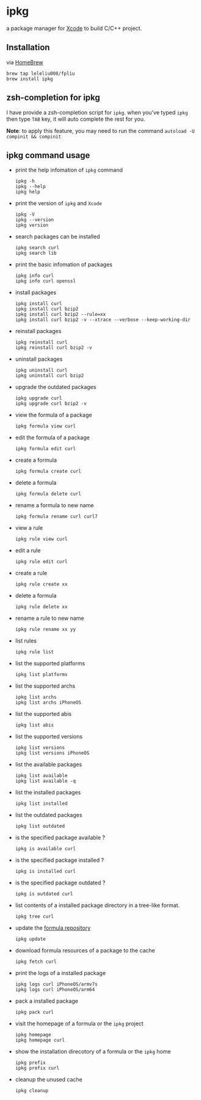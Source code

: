 # ipkg
a package manager for [Xcode](https://developer.apple.com/xcode) to build C/C++ project.

## Installation

via [HomeBrew](http://blog.fpliu.com/it/os/macOS/software/HomeBrew)

```
brew tap leleliu008/fpliu
brew install ipkg
```

## zsh-completion for ipkg
I have provide a zsh-completion script for `ipkg`. when you've typed `ipkg` then type `TAB` key, it will auto complete the rest for you.

**Note**: to apply this feature, you may need to run the command `autoload -U compinit && compinit`

## ipkg command usage
*   print the help infomation of `ipkg` command
        
        ipkg -h
        ipkg --help
        ipkg help
        
*   print the version of `ipkg` and `Xcode`
        
        ipkg -V
        ipkg --version
        ipkg version
        
*   search packages can be installed
        
        ipkg search curl
        ipkg search lib
        
*   print the basic infomation of packages
        
        ipkg info curl
        ipkg info curl openssl
        
*   install packages
        
        ipkg install curl
        ipkg install curl bzip2
        ipkg install curl bzip2 --rule=xx
        ipkg install curl bzip2 -v --xtrace --verbose --keep-working-dir
        
*   reinstall packages
        
        ipkg reinstall curl
        ipkg reinstall curl bzip2 -v
        
*   uninstall packages
        
        ipkg uninstall curl
        ipkg uninstall curl bzip2
        
*   upgrade the outdated packages
        
        ipkg upgrade curl
        ipkg upgrade curl bzip2 -v
        
*   view the formula of a package

        ipkg formula view curl
        
*   edit the formula of a package

        ipkg formula edit curl
        
*   create a formula

        ipkg formula create curl
        
*   delete a formula

        ipkg formula delete curl
        
*   rename a formula to new name

        ipkg formula rename curl curl7
        
*   view a rule

        ipkg rule view curl
        
*   edit a rule

        ipkg rule edit curl
        
*   create a rule

        ipkg rule create xx
        
*   delete a formula

        ipkg rule delete xx
        
*   rename a rule to new name

        ipkg rule rename xx yy
        
*   list rules
        
        ipkg rule list
         
*   list the supported platforms
        
        ipkg list platforms
        
*   list the supported archs

        ipkg list archs
        ipkg list archs iPhoneOS
        
*   list the supported abis

        ipkg list abis
        
*   list the supported versions

        ipkg list versions
        ipkg list versions iPhoneOS
        
*   list the available packages
        
        ipkg list available
        ipkg list available -q
        
*   list the installed packages
        
        ipkg list installed
        
*   list the outdated packages
        
        ipkg list outdated
        
*   is the specified package available ?
        
        ipkg is available curl
        
*   is the specified package installed ?
        
        ipkg is installed curl
        
*   is the specified package outdated ?
        
        ipkg is outdated curl
        
*   list contents of a installed package directory in a tree-like format.
        
        ipkg tree curl
        
*   update the [formula repository](https://github.com/leleliu008/ipkg-formula)
        
        ipkg update
        
*   download formula resources of a package to the cache
        
        ipkg fetch curl
        
*   print the logs of a installed package
        
        ipkg logs curl iPhoneOS/armv7s
        ipkg logs curl iPhoneOS/arm64
        
*   pack a installed package
        
        ipkg pack curl
        
*   visit the homepage of a formula or the `ipkg` project
        
        ipkg homepage
        ipkg homepage curl
        
*   show the installation direcotory of a formula or the `ipkg` home
        
        ipkg prefix
        ipkg prefix curl
        
*   cleanup the unused cache
        
        ipkg cleanup
        
